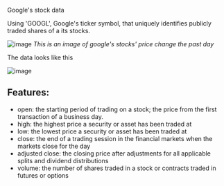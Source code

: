 Google's stock data 

Using 'GOOGL', Google's ticker symbol, that uniquely identifies publicly traded shares of a its stocks.

![image](https://user-images.githubusercontent.com/62629426/221721956-2cd6f057-544e-409d-8cbc-75fef04a5bc0.png)
*This is an image of google's stocks' price change the past day*


The data looks like this

![image](https://user-images.githubusercontent.com/62629426/221723398-bbc6f1a7-b07e-440f-8f67-d2026623f764.png)

## Features:
- open: the starting period of trading on a stock; the price from the first transaction of a business day.
- high: the highest price a security or asset has been traded at
- low: the lowest price a security or asset has been traded at
- close: the end of a trading session in the financial markets when the markets close for the day
- adjusted close: the closing price after adjustments for all applicable splits and dividend distributions
- volume: the number of shares traded in a stock or contracts traded in futures or options
